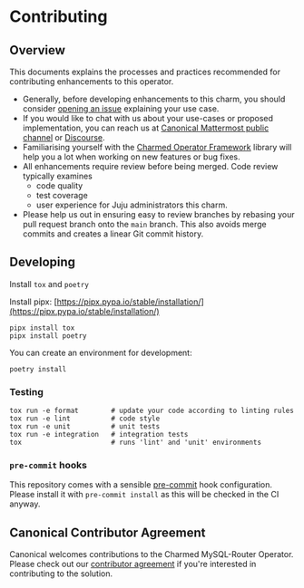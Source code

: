 # Contributing

## Overview

This documents explains the processes and practices recommended for contributing enhancements to
this operator.

- Generally, before developing enhancements to this charm, you should consider
  [opening an issue](https://github.com/canonical/mongo-single-kernel-library/issues) explaining
  your use case.
- If you would like to chat with us about your use-cases or proposed
  implementation, you can reach us at [Canonical Mattermost public channel](https://chat.charmhub.io/charmhub/channels/charm-dev) or [Discourse](https://discourse.charmhub.io/).
- Familiarising yourself with the [Charmed Operator Framework](https://juju.is/docs/sdk) library will help you a lot when working
  on new features or bug fixes.
- All enhancements require review before being merged. Code review typically
  examines
  - code quality
  - test coverage
  - user experience for Juju administrators this charm.
- Please help us out in ensuring easy to review branches by rebasing your pull
  request branch onto the `main` branch. This also avoids merge commits and
  creates a linear Git commit history.

## Developing

Install `tox` and `poetry`

Install pipx: [https://pipx.pypa.io/stable/installation/](https://pipx.pypa.io/stable/installation/)

```shell
pipx install tox
pipx install poetry
```

You can create an environment for development:

```shell
poetry install
```

### Testing

```shell
tox run -e format        # update your code according to linting rules
tox run -e lint          # code style
tox run -e unit          # unit tests
tox run -e integration   # integration tests
tox                      # runs 'lint' and 'unit' environments
```

### `pre-commit` hooks

This repository comes with a sensible [pre-commit](https://github.com/pre-commit/pre-commit) hook configuration.
Please install it with `pre-commit install` as this will be checked in the CI anyway.

## Canonical Contributor Agreement

Canonical welcomes contributions to the Charmed MySQL-Router Operator. Please
check out our [contributor agreement](https://ubuntu.com/legal/contributors) if you're interested in contributing to the solution.
